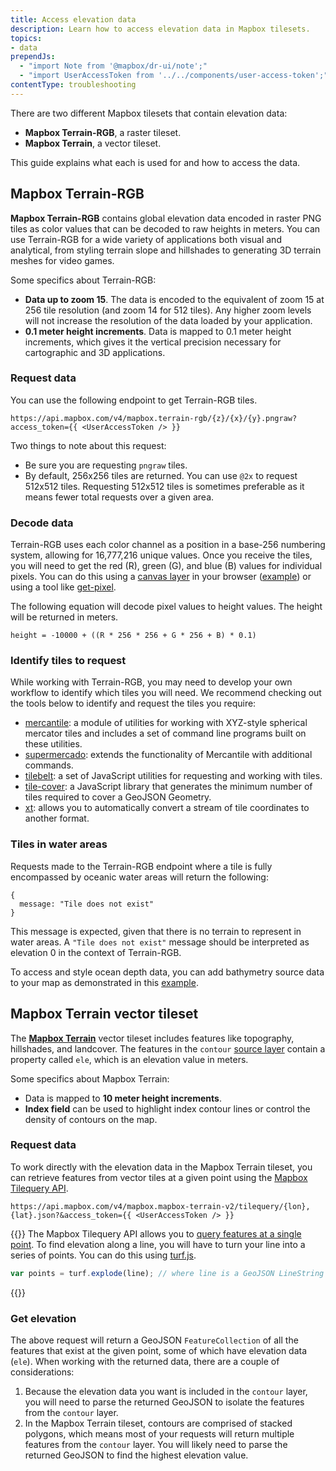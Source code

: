 ```yaml
---
title: Access elevation data
description: Learn how to access elevation data in Mapbox tilesets.
topics:
- data
prependJs:
  - "import Note from '@mapbox/dr-ui/note';"
  - "import UserAccessToken from '../../components/user-access-token';"
contentType: troubleshooting
---
```


There are two different Mapbox tilesets that contain elevation data:

- **Mapbox Terrain-RGB**, a raster tileset.
- **Mapbox Terrain**, a vector tileset.

This guide explains what each is used for and how to access the data.

## Mapbox Terrain-RGB

**Mapbox Terrain-RGB** contains global elevation data encoded in raster PNG tiles as color values that can be decoded to raw heights in meters. You can use Terrain-RGB for a wide variety of applications both visual and analytical, from styling terrain slope and hillshades to generating 3D terrain meshes for video games.

Some specifics about Terrain-RGB:

- **Data up to zoom 15**. The data is encoded to the equivalent of zoom 15 at 256 tile resolution (and zoom 14 for 512 tiles). Any higher zoom levels will not increase the resolution of the data loaded by your application.
- **0.1 meter height increments**. Data is mapped to 0.1 meter height increments, which gives it the vertical precision necessary for cartographic and 3D applications.

### Request data

You can use the following endpoint to get Terrain-RGB tiles.

```
https://api.mapbox.com/v4/mapbox.terrain-rgb/{z}/{x}/{y}.pngraw?access_token={{ <UserAccessToken /> }}
```

Two things to note about this request:

- Be sure you are requesting `pngraw` tiles.
- By default, 256x256 tiles are returned. You can use `@2x` to request 512x512 tiles. Requesting 512x512 tiles is sometimes preferable as it means fewer total requests over a given area.

### Decode data

Terrain-RGB uses each color channel as a position in a base-256 numbering system, allowing for 16,777,216 unique values. Once you receive the tiles, you will need to get the red (R), green (G), and blue (B) values for individual pixels. You can do this using a [canvas layer](https://developer.mozilla.org/en-US/docs/Web/API/CanvasRenderingContext2D) in your browser ([example](https://www.mapbox.com/bites/00307/?elev=10#8/38.055/-121.976)) or using a tool like [get-pixel](https://github.com/scijs/get-pixels).

The following equation will decode pixel values to height values. The height will be returned in meters.

```
height = -10000 + ((R * 256 * 256 + G * 256 + B) * 0.1)
```

### Identify tiles to request

While working with Terrain-RGB, you may need to develop your own workflow to identify which tiles you will need. We recommend checking out the tools below to identify and request the tiles you require:

- [mercantile](https://github.com/mapbox/mercantile): a module of utilities for working with XYZ-style spherical mercator tiles and includes a set of command line programs built on these utilities.
- [supermercado](https://github.com/mapbox/supermercado): extends the functionality of Mercantile with additional commands.
- [tilebelt](https://github.com/mapbox/tilebelt): a set of JavaScript utilities for requesting and working with tiles.
- [tile-cover](https://github.com/mapbox/tile-cover): a JavaScript library that generates the minimum number of tiles required to cover a GeoJSON Geometry.
- [xt](https://github.com/mapbox/xt): allows you to automatically convert a stream of tile coordinates to another format.

### Tiles in water areas

Requests made to the Terrain-RGB endpoint where a tile is fully encompassed by oceanic water areas will return the following:

```
{
  message: "Tile does not exist"
}
```

This message is expected, given that there is no terrain to represent in water areas. A `"Tile does not exist"` message should be interpreted as elevation 0 in the context of Terrain-RGB.

To access and style ocean depth data, you can add bathymetry source data to your map as demonstrated in this [example](https://docs.mapbox.com/mapbox-gl-js/example/style-ocean-depth-data/).

## Mapbox Terrain vector tileset

The **[Mapbox Terrain](https://www.mapbox.com/vector-tiles/mapbox-terrain/#layer-reference)** vector tileset includes features like topography, hillshades, and landcover. The features in the `contour` [source layer](/help/glossary/source-layer) contain a property called `ele`, which is an elevation value in meters.

Some specifics about Mapbox Terrain:

- Data is mapped to **10 meter height increments**.
- **Index field** can be used to highlight index contour lines or control the density of contours on the map.

### Request data

To work directly with the elevation data in the Mapbox Terrain tileset, you can retrieve features from vector tiles at a given point using the [Mapbox Tilequery API](https://docs.mapbox.com/api/maps/#tilequery).

```
https://api.mapbox.com/v4/mapbox.mapbox-terrain-v2/tilequery/{lon},{lat}.json?&access_token={{ <UserAccessToken /> }}
```

{{<Note title='Query elevation along a line'>}}
The Mapbox Tilequery API allows you to [query features at a single point](https://docs.mapbox.com/api/maps/#tilequery). To find elevation along a line, you will have to turn your line into a series of points. You can do this using [turf.js](http://turfjs.org/docs/#explode).

```js
var points = turf.explode(line); // where line is a GeoJSON LineString
```
{{</Note>}}



### Get elevation

The above request will return a GeoJSON `FeatureCollection` of all the features that exist at the given point, some of which have elevation data (`ele`). When working with the returned data, there are a couple of considerations:

1. Because the elevation data you want is included in the `contour` layer, you will need to parse the returned GeoJSON to isolate the features from the `contour` layer.
2. In the Mapbox Terrain tileset, contours are comprised of stacked polygons, which means most of your requests will return multiple features from the `contour` layer. You will likely need to parse the returned GeoJSON to find the highest elevation value.
